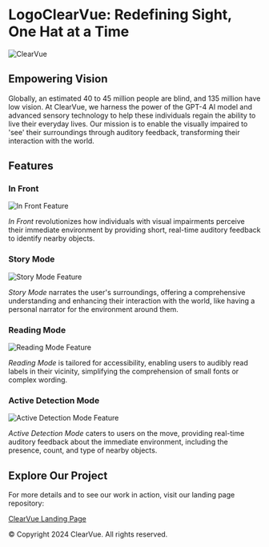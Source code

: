 # LogoClearVue: Redefining Sight, One Hat at a Time

![ClearVue](https://github.com/GloverTheProgrammer/ClearVue/assets/117209189/8e2674bb-d17b-47b0-98b1-b019242b8165)


## Empowering Vision

Globally, an estimated 40 to 45 million people are blind, and 135 million have low vision. At ClearVue, we harness the power of the GPT-4 AI model and advanced sensory technology to help these individuals regain the ability to live their everyday lives. Our mission is to enable the visually impaired to 'see' their surroundings through auditory feedback, transforming their interaction with the world.

## Features

### In Front
![In Front Feature](https://github.com/GloverTheProgrammer/ClearVue/assets/117209189/027be7ee-4ade-458f-ac18-38ed37edbb0c)


*In Front* revolutionizes how individuals with visual impairments perceive their immediate environment by providing short, real-time auditory feedback to identify nearby objects.

### Story Mode
![Story Mode Feature](https://github.com/GloverTheProgrammer/ClearVue/assets/117209189/2e6b903f-f674-4a68-a91e-c231afac473c)


*Story Mode* narrates the user's surroundings, offering a comprehensive understanding and enhancing their interaction with the world, like having a personal narrator for the environment around them.

### Reading Mode
![Reading Mode Feature](https://github.com/GloverTheProgrammer/ClearVue/assets/117209189/d7269355-b34a-4172-84de-0fcf61619e7a)


*Reading Mode* is tailored for accessibility, enabling users to audibly read labels in their vicinity, simplifying the comprehension of small fonts or complex wording.

### Active Detection Mode
![Active Detection Mode Feature](https://github.com/GloverTheProgrammer/ClearVue/assets/117209189/56cc3438-b73d-4807-a2c0-021355278d64)


*Active Detection Mode* caters to users on the move, providing real-time auditory feedback about the immediate environment, including the presence, count, and type of nearby objects.

## Explore Our Project

For more details and to see our work in action, visit our landing page repository:

[ClearVue Landing Page](https://clearvue.tech)

© Copyright 2024 ClearVue. All rights reserved.

